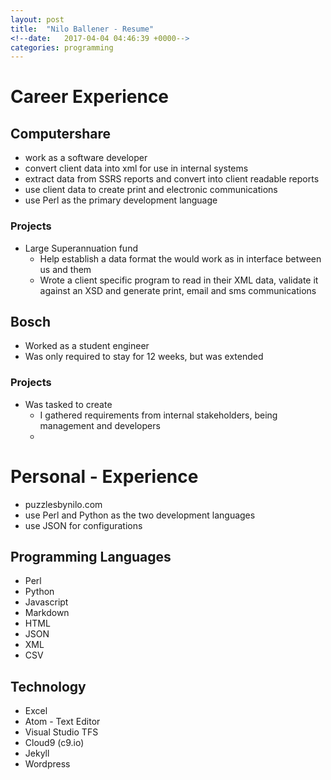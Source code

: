 ```yaml
---
layout: post
title:  "Nilo Ballener - Resume"
<!--date:   2017-04-04 04:46:39 +0000-->
categories: programming
---
```

# Career Experience

## Computershare
* work as a software developer
* convert client data into xml for use in internal systems
* extract data from SSRS reports and convert into client readable reports
* use client data to create print and electronic communications
* use Perl as the primary development language

### Projects
* Large Superannuation fund
  * Help establish a data format the would work as in interface between us and them
  * Wrote a client specific program to read in their XML data, validate it against an XSD and generate print, email and sms communications

## Bosch
* Worked as a student engineer
* Was only required to stay for 12 weeks, but was extended

### Projects
* Was tasked to create
  * I gathered requirements from internal stakeholders, being management and developers
  *

# Personal - Experience
* puzzlesbynilo.com
* use Perl and Python as the two development languages
* use JSON for configurations

## Programming Languages
* Perl
* Python
* Javascript
* Markdown
* HTML
* JSON
* XML
* CSV

## Technology
* Excel
* Atom - Text Editor
* Visual Studio TFS
* Cloud9 (c9.io)
* Jekyll
* Wordpress

